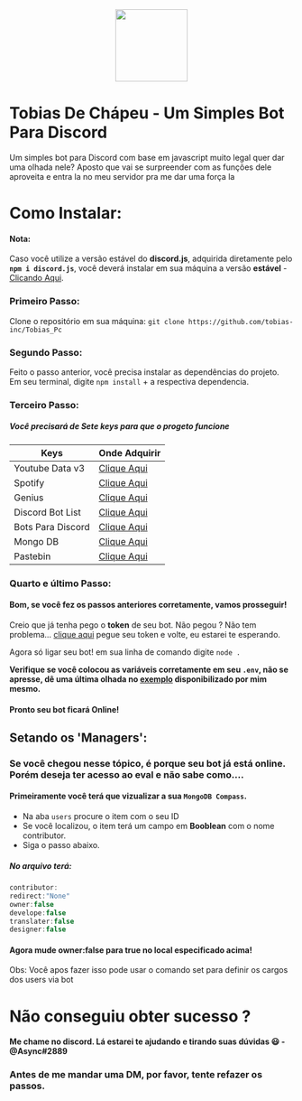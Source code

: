 <div align="center">
    <img width="128px" src="https://images.discordapp.net/avatars/539853186572222464/013ab8a9d61a878eb8a20d12ead27ace.png"><br>
</div>

# Tobias De Chápeu - Um Simples Bot Para Discord
Um simples bot para Discord com base em javascript muito legal quer dar uma olhada nele? 
Aposto que vai se surpreender com as funções dele aproveita e entra la no meu servidor pra me dar uma força la

# Como Instalar:
#### Nota:
Caso você utilize a versão estável do **discord.js**, adquirida diretamente pelo **`npm i discord.js`**, você deverá instalar em sua máquina a versão **estável** - [Clicando Aqui](https://github.com/discordjs/discord.js).
### Primeiro Passo:
Clone o repositório em sua máquina: `git clone https://github.com/tobias-inc/Tobias_Pc`
### Segundo Passo:
Feito o passo anterior, você precisa instalar as dependências do projeto.  
Em seu terminal, digite `npm install` + a respectiva dependencia.
### Terceiro Passo:
##### Você precisará de **Sete** keys para que o progeto funcione
Keys | Onde Adquirir
------------ | -------------
Youtube Data v3 | [Clique Aqui](https://console.cloud.google.com/marketplace/details/google/youtube.googleapis.com)
Spotify | [Clique Aqui](https://developer.spotify.com/dashboard/applications)
Genius | [Clique Aqui](https://docs.genius.com/#/getting-started-h1)
Discord Bot List | [Clique Aqui](https://discordbots.org/api/docs)
Bots Para Discord | [Clique Aqui](https://docs.botsparadiscord.xyz/#introducao)
Mongo DB | [Clique Aqui](https://www.mongodb.com)
Pastebin | [Clique Aqui](https://pastebin.com/api.php)

### Quarto e último Passo:
#### Bom, se você fez os passos anteriores corretamente, vamos prosseguir!
Creio que já tenha pego o **token** de seu bot. Não pegou ? Não tem problema... [clique aqui](https://discordapp.com/developers/applications/) pegue seu token e volte, eu estarei te esperando.  

Agora só ligar seu bot! em sua linha de comando digite `node .`

**Verifique se você colocou as variáveis corretamente em seu `.env`, não se apresse, dê uma última olhada no [exemplo](https://github.com/tobias-inc/Tobias_Pc/blob/master/.env.example) disponibilizado por mim mesmo.**
#### Pronto seu bot ficará **Online**!
## Setando os 'Managers':
### Se você chegou nesse tópico, é porque seu bot já está online. Porém deseja ter acesso ao **eval** e não sabe como....
#### Primeiramente você terá que vizualizar a sua `MongoDB Compass`.
* Na aba `users` procure o item com o seu ID
* Se você localizou, o item terá um campo em **Booblean** com o nome contributor.
* Siga o passo abaixo.

##### No arquivo terá:
```javascript
contributor:
redirect:"None"
owner:false
develope:false
translater:false
designer:false
```

#### Agora mude owner:false para true no local especificado acima!
Obs: Você apos fazer isso pode usar o comando set para definir os cargos dos users via bot

# Não conseguiu obter sucesso ?
#### Me chame no discord. Lá estarei te ajudando e tirando suas dúvidas 😃 - @Async#2889 
### Antes de me mandar uma DM, por favor, tente refazer os passos.
